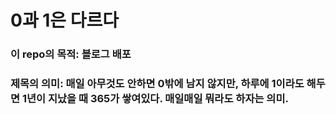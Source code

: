 # 0과 1은 다르다

### 이 repo의 목적: 블로그 배포

### 제목의 의미: 매일 아무것도 안하면 0밖에 남지 않지만, 하루에 1이라도 해두면 1년이 지났을 때 365가 쌓여있다. 매일매일 뭐라도 하자는 의미.